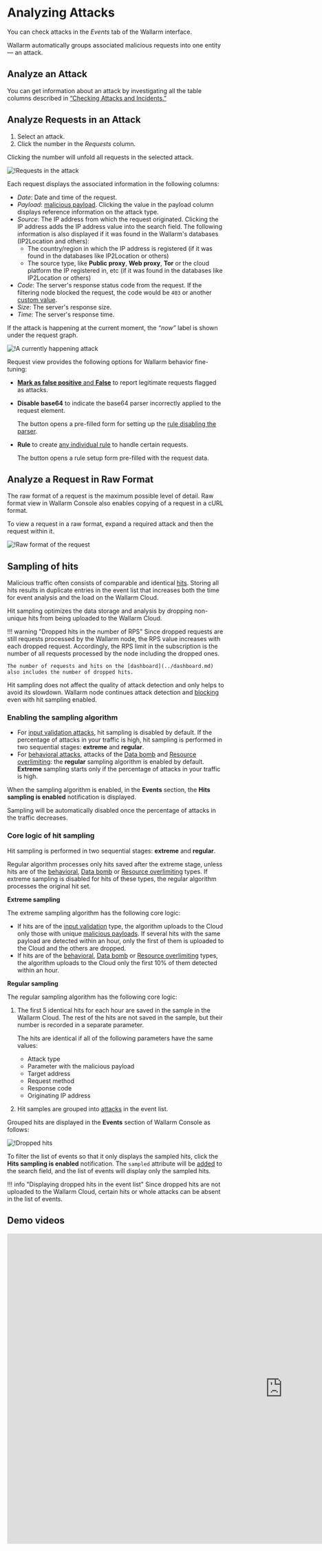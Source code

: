 [link-check-attack]:        check-attack.md
[link-false-attack]:        false-attack.md

[img-analyze-attack]:       ../../images/user-guides/events/analyze-attack.png
[img-analyze-attack-raw]:   ../../images/user-guides/events/analyze-attack-raw.png
[img-current-attack]:       ../../images/user-guides/events/analyze-current-attack.png

[glossary-attack-vector]:   ../../glossary-en.md#malicious-payload

# Analyzing Attacks

You can check attacks in the *Events* tab of the Wallarm interface.

Wallarm automatically groups associated malicious requests into one entity — an attack.

## Analyze an Attack

You can get information about an attack by investigating all the table columns described in [“Checking Attacks and Incidents.”][link-check-attack]

## Analyze Requests in an Attack

1. Select an attack.
2. Click the number in the *Requests* column.

Clicking the number will unfold all requests in the selected attack.

![!Requests in the attack][img-analyze-attack]

Each request displays the associated information in the following columns:

* *Date*: Date and time of the request.
* *Payload*: [malicious payload][glossary-attack-vector]. Clicking the value in the payload column displays reference information on the attack type.
* *Source*: The IP address from which the request originated. Clicking the IP address adds the IP address value into the search field. The following information is also displayed if it was found in the Wallarm's databases (IP2Location and others):
     * The country/region in which the IP address is registered (if it was found in the databases like IP2Location or others)
     * The source type, like **Public proxy**, **Web proxy**, **Tor** or the cloud platform the IP registered in, etc (if it was found in the databases like IP2Location or others)
* *Code*: The server's response status code from the request. If the filtering node blocked the request, the code would be `403` or another [custom value](../../admin-en/configuration-guides/configure-block-page-and-code.md).
* *Size*: The server's response size.
* *Time*: The server's response time.

If the attack is happening at the current moment, the *“now”* label is shown under the request graph.

![!A currently happening attack][img-current-attack]

Request view provides the following options for Wallarm behavior fine-tuning:

* [**Mark as false positive** and **False**](false-attack.md) to report legitimate requests flagged as attacks.
* **Disable base64** to indicate the base64 parser incorrectly applied to the request element.

    The button opens a pre-filled form for setting up the [rule disabling the parser](../rules/disable-request-parsers.md).
* **Rule** to create [any individual rule](../rules/add-rule.md#rule) to handle certain requests.

    The button opens a rule setup form pre-filled with the request data.

## Analyze a Request in Raw Format

The raw format of a request is the maximum possible level of detail. Raw format view in Wallarm Console also enables copying of a request in a cURL format.

To view a request in a raw format, expand a required attack and then the request within it.

![!Raw format of the request][img-analyze-attack-raw]

## Sampling of hits

Malicious traffic often consists of comparable and identical [hits](../../about-wallarm-waf/protecting-against-attacks.md#what-is-attack-and-what-are-attack-components). Storing all hits results in duplicate entries in the event list that increases both the time for event analysis and the load on the Wallarm Cloud.

Hit sampling optimizes the data storage and analysis by dropping non-unique hits from being uploaded to the Wallarm Cloud.

!!! warning "Dropped hits in the number of RPS"
    Since dropped requests are still requests processed by the Wallarm node, the RPS value increases with each dropped request. Accordingly, the RPS limit in the subscription is the number of all requests processed by the node including the dropped ones.

    The number of requests and hits on the [dashboard](../dashboard.md) also includes the number of dropped hits.

Hit sampling does not affect the quality of attack detection and only helps to avoid its slowdown. Wallarm node continues attack detection and [blocking](../../admin-en/configure-wallarm-mode.md#available-filtration-modes) even with hit sampling enabled.

### Enabling the sampling algorithm

* For [input validation attacks](../../about-wallarm-waf/protecting-against-attacks.md#input-validation-attacks), hit sampling is disabled by default. If the percentage of attacks in your traffic is high, hit sampling is performed in two sequential stages: **extreme** and **regular**.
* For [behavioral attacks](../../about-wallarm-waf/protecting-against-attacks.md#behavioral-attacks), attacks of the [Data bomb](../../attacks-vulns-list.md#data-bomb) and [Resource overlimiting](../../attacks-vulns-list.md#overlimiting-of-computational-resources): the **regular** sampling algorithm is enabled by default. **Extreme** sampling starts only if the percentage of attacks in your traffic is high.

When the sampling algorithm is enabled, in the **Events** section, the **Hits sampling is enabled** notification is displayed.

Sampling will be automatically disabled once the percentage of attacks in the traffic decreases.

### Core logic of hit sampling

Hit sampling is performed in two sequential stages: **extreme** and **regular**.

Regular algorithm processes only hits saved after the extreme stage, unless hits are of the [behavioral](../../about-wallarm-waf/protecting-against-attacks.md#behavioral-attacks), [Data bomb](../../attacks-vulns-list.md#data-bomb) or [Resource overlimiting](../../attacks-vulns-list.md#overlimiting-of-computational-resources) types. If extreme sampling is disabled for hits of these types, the regular algorithm processes the original hit set.

**Extreme sampling**

The extreme sampling algorithm has the following core logic:

* If hits are of the [input validation](../../about-wallarm-waf/protecting-against-attacks.md#input-validation-attacks) type, the algorithm uploads to the Cloud only those with unique [malicious payloads](../../about-wallarm-waf/protecting-against-attacks.md#what-is-attack-and-what-are-attack-components). If several hits with the same payload are detected within an hour, only the first of them is uploaded to the Cloud and the others are dropped.
* If hits are of the [behavioral](../../about-wallarm-waf/protecting-against-attacks.md#behavioral-attacks), [Data bomb](../../attacks-vulns-list.md#data-bomb) or [Resource overlimiting](../../attacks-vulns-list.md#overlimiting-of-computational-resources) types, the algorithm uploads to the Cloud only the first 10% of them detected within an hour.

**Regular sampling**

The regular sampling algorithm has the following core logic:

1. The first 5 identical hits for each hour are saved in the sample in the Wallarm Cloud. The rest of the hits are not saved in the sample, but their number is recorded in a separate parameter.

    The hits are identical if all of the following parameters have the same values:

    * Attack type
    * Parameter with the malicious payload
    * Target address
    * Request method
    * Response code
    * Originating IP address
2. Hit samples are grouped into [attacks](../../about-wallarm-waf/protecting-against-attacks.md#what-is-attack-and-what-are-attack-components) in the event list.

Grouped hits are displayed in the **Events** section of Wallarm Console as follows:

![!Dropped hits](../../images/user-guides/events/bruteforce-dropped-hits.png)

To filter the list of events so that it only displays the sampled hits, click the **Hits sampling is enabled** notification. The `sampled` attribute will be [added](../search-and-filters/use-search.md#search-for-sampled-hits) to the search field, and the list of events will display only the sampled hits.

!!! info "Displaying dropped hits in the event list"
    Since dropped hits are not uploaded to the Wallarm Cloud, certain hits or whole attacks can be absent in the list of events.

## Demo videos

<div class="video-wrapper">
  <iframe width="1280" height="720" src="https://www.youtube.com/embed/spD3BnI6fq4" frameborder="0" allow="accelerometer; autoplay; encrypted-media; gyroscope; picture-in-picture" allowfullscreen></iframe>
</div>
